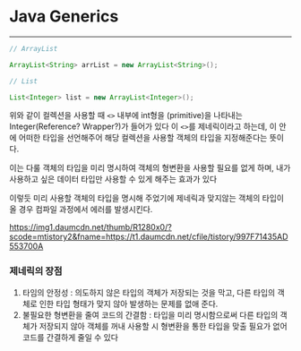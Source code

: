 # Java Generics

------

```java
// ArrayList

ArrayList<String> arrList = new ArrayList<String>();

// List

List<Integer> list = new ArrayList<Integer>();
```

위와 같이 컬렉션을 사용할 때 `<>` 내부에 int형을 (primitive)을 나타내는 Integer(Reference? Wrapper?)가 들어가 있다 이 `<>`를 제네릭이라고 하는데, 이 안에 어떠한 타입을 선언해주어 해당 컬렉션을 사용할 객체의 타입을 지정해준다는 뜻이다.

이는 다룰 객체의 타입을 미리 명시하여 객체의 형변환을 사용할 필요를 없게 하며, 내가 사용하고 싶은 데이터 타입만 사용할 수 있게 해주는 효과가 있다

이렇듯 미리 사용할 객체의 타입을 명시해 주었기에 제네릭과 맞지않는 객체의 타입이 올 경우 컴파일 과정에서 에러를 발생시킨다.

https://img1.daumcdn.net/thumb/R1280x0/?scode=mtistory2&fname=https://t1.daumcdn.net/cfile/tistory/997F71435AD553700A

### 제네릭의 장점

1. 타임의 안정성 : 의도하지 않은 타입의 객체가 저장되는 것을 막고, 다른 타입의 객체로 인한 타입 형태가 맞지 않아 발생하는 문제를 없애 준다.
2. 불필요한 형변환을 줄여 코드의 간결함 : 타입을 미리 명시함으로써 다른 타입의 객체가 저장되지 않아 객체를 꺼내 사용할 시 형변환을 통한 타입을 맞출 필요가 없어 코드를 간결하게 줄일 수 있다